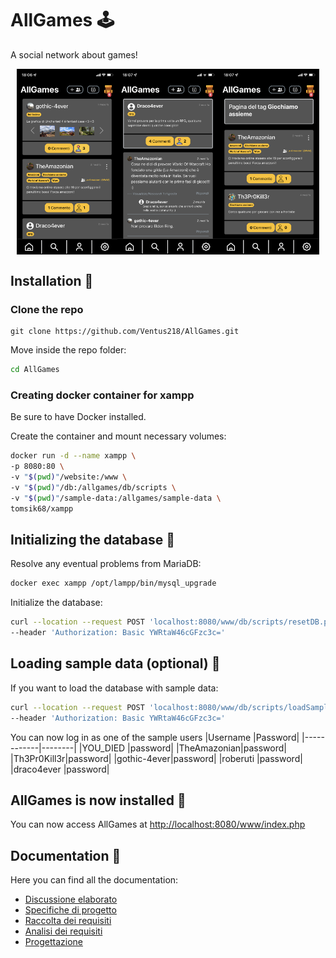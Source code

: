 # **AllGames** 🕹️
A social network about games!

<div style="display: flex; justify-content: center">
    <img style="width: 32%;" src="doc/img/screen3.PNG" alt="Screenshot home">
    <img style="width: 32%;" src="doc/img/screen2.PNG" alt="Screenshot post">
    <img style="width: 32%;" src="doc/img/screen1.PNG" alt="Screenshot tags">
</div>

## Installation 🔧

### Clone the repo
```console
git clone https://github.com/Ventus218/AllGames.git
```

Move inside the repo folder:
```sh
cd AllGames
```

### Creating docker container for xampp
Be sure to have Docker installed.

Create the container and mount necessary volumes:
```sh
docker run -d --name xampp \
-p 8080:80 \
-v "$(pwd)"/website:/www \
-v "$(pwd)"/db:/allgames/db/scripts \
-v "$(pwd)"/sample-data:/allgames/sample-data \
tomsik68/xampp
```

## Initializing the database 🐬
Resolve any eventual problems from MariaDB:
```sh
docker exec xampp /opt/lampp/bin/mysql_upgrade
```

Initialize the database:
```sh
curl --location --request POST 'localhost:8080/www/db/scripts/resetDB.php' \
--header 'Authorization: Basic YWRtaW46cGFzc3c='
```

## Loading sample data (optional) 💾
If you want to load the database with sample data:
```sh
curl --location --request POST 'localhost:8080/www/db/scripts/loadSampleDB.php' \
--header 'Authorization: Basic YWRtaW46cGFzc3c='
```

You can now log in as one of the sample users
|Username    |Password|
|------------|--------|
|YOU_DIED    |password|
|TheAmazonian|password|
|Th3Pr0Kill3r|password|
|gothic-4ever|password|
|roberuti    |password|
|draco4ever  |password|

## AllGames is now installed 🎉
You can now access AllGames at [http://localhost:8080/www/index.php](http://localhost:8080/www/index.php)

## Documentation 📖

Here you can find all the documentation:
- [Discussione elaborato](doc/Discussione-elaborato.md)
- [Specifiche di progetto](doc/specifiche_progetto.pdf)
- [Raccolta dei requisiti](doc/Requisiti.md)
- [Analisi dei requisiti](doc/Analisi.md)
- [Progettazione](doc/Progettazione.md)
